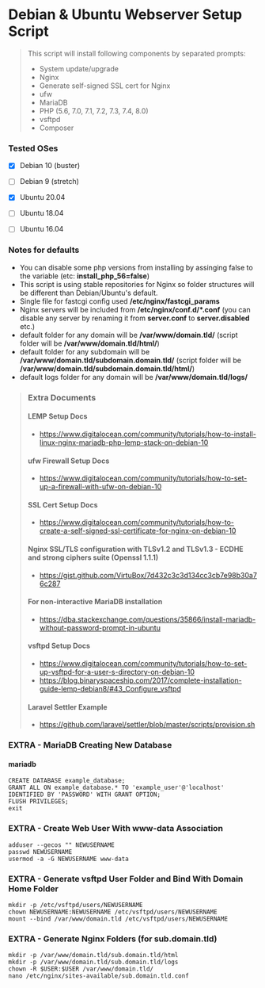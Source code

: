 # Debian & Ubuntu Webserver Setup Script

> This script will install following components by separated prompts:
> - System update/upgrade
> - Nginx
> - Generate self-signed SSL cert for Nginx
> - ufw
> - MariaDB
> - PHP (5.6, 7.0, 7.1, 7.2, 7.3, 7.4, 8.0)
> - vsftpd
> - Composer


### Tested OSes

- [x] Debian 10 (buster)
- [ ] Debian 9 (stretch)
- [x] Ubuntu 20.04
- [ ] Ubuntu 18.04
- [ ] Ubuntu 16.04


### Notes for defaults

- You can disable some php versions from installing by assinging false to the variable (etc: **install_php_56=false**)
- This script is using stable repositories for Nginx so folder structures will be different than Debian/Ubuntu's default.
- Single file for fastcgi config used **/etc/nginx/fastcgi_params**
- Nginx servers will be included from **/etc/nginx/conf.d/*.conf** (you can disable any server by renaming it from **server.conf** to **server.disabled** etc.)
- default folder for any domain will be **/var/www/domain.tld/** (script folder will be **/var/www/domain.tld/html/**)
- default folder for any subdomain will be **/var/www/domain.tld/subdomain.domain.tld/** (script folder will be **/var/www/domain.tld/subdomain.domain.tld/html/**)
- default logs folder for any domain will be **/var/www/domain.tld/logs/**


> ### Extra Documents
>
> #### LEMP Setup Docs
> - https://www.digitalocean.com/community/tutorials/how-to-install-linux-nginx-mariadb-php-lemp-stack-on-debian-10
> #### ufw Firewall Setup Docs
> - https://www.digitalocean.com/community/tutorials/how-to-set-up-a-firewall-with-ufw-on-debian-10
> #### SSL Cert Setup Docs
> - https://www.digitalocean.com/community/tutorials/how-to-create-a-self-signed-ssl-certificate-for-nginx-on-debian-10
> #### Nginx SSL/TLS configuration with TLSv1.2 and TLSv1.3 - ECDHE and strong ciphers suite (Openssl 1.1.1)
> - https://gist.github.com/VirtuBox/7d432c3c3d134cc3cb7e98b30a76c287
> #### For non-interactive MariaDB installation
> - https://dba.stackexchange.com/questions/35866/install-mariadb-without-password-prompt-in-ubuntu
> #### vsftpd Setup Docs
> - https://www.digitalocean.com/community/tutorials/how-to-set-up-vsftpd-for-a-user-s-directory-on-debian-10
> - https://blog.binaryspaceship.com/2017/complete-installation-guide-lemp-debian8/#43_Configure_vsftpd
> #### Laravel Settler Example
> - https://github.com/laravel/settler/blob/master/scripts/provision.sh


### EXTRA - MariaDB Creating New Database
#### mariadb
    CREATE DATABASE example_database;
    GRANT ALL ON example_database.* TO 'example_user'@'localhost' IDENTIFIED BY 'PASSWORD' WITH GRANT OPTION;
    FLUSH PRIVILEGES;
    exit

### EXTRA - Create Web User With www-data Association
    adduser --gecos "" NEWUSERNAME
    passwd NEWUSERNAME
    usermod -a -G NEWUSERNAME www-data

### EXTRA - Generate vsftpd User Folder and Bind With Domain Home Folder
    mkdir -p /etc/vsftpd/users/NEWUSERNAME
    chown NEWUSERNAME:NEWUSERNAME /etc/vsftpd/users/NEWUSERNAME
    mount --bind /var/www/domain.tld /etc/vsftpd/users/NEWUSERNAME

### EXTRA - Generate Nginx Folders (for sub.domain.tld)
    mkdir -p /var/www/domain.tld/sub.domain.tld/html
    mkdir -p /var/www/domain.tld/sub.domain.tld/logs
    chown -R $USER:$USER /var/www/domain.tld/
    nano /etc/nginx/sites-available/sub.domain.tld.conf
